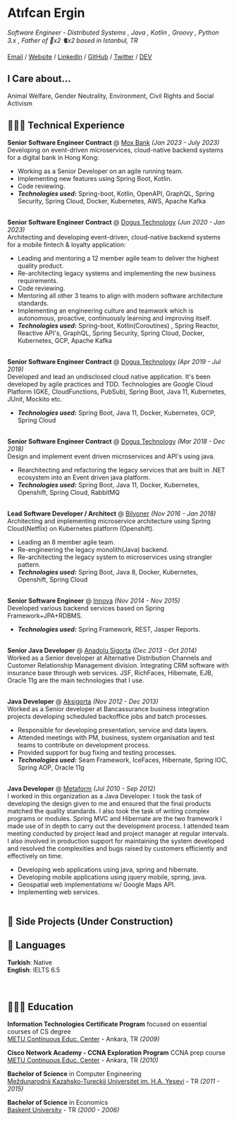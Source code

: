 # Atıfcan Ergin

_Software Engineer - Distributed Systems , Java , Kotlin , Groovy , Python 3.x , Father of 🐶x2 🐈x2 based in Istanbul, TR_ <br>

[Email](mailto:atifcanergin@gmail.com) / [Website]() / [LinkedIn](https://www.linkedin.com/in/atifcanergin/) / [GitHub](https://github.com/ozthemagician/) / [Twitter](https://twitter.com/codicelautus/) / [DEV]()

## I Care about...
Animal Welfare, Gender Neutrality, Environment, Civil Rights and Social Activism

## 👩🏼‍💻 Technical Experience

**Senior Software Engineer Contract** @ [Mox Bank](https://mox.com) _(Jan 2023 - July 2023)_ <br>
Developing on event-driven microservices, cloud-native backend systems for a digital bank in Hong Kong:
  - Working as a Senior Developer on an agile running team.
  - Implementing new features using Spring Boot, Kotlin.
  - Code reviewing.
  - **_Technologies used:_** Spring-boot, Kotlin, OpenAPI, GraphQL, Spring Security, Spring Cloud, Docker, Kubernetes, AWS, Apache Kafka
<br><br>

**Senior Software Engineer Contract** @ [Dogus Technology](https://www.linkedin.com/company/dogus-teknoloji/) _(Jun 2020 - Jan 2023)_ <br>
Architecting and developing event-driven, cloud-native backend systems for a mobile fintech & loyalty application:
  - Leading and mentoring a 12 member agile team to deliver the highest quality product.
  - Re-architecting legacy systems and implementing the new business requirements.
  - Code reviewing.
  - Mentoring all other 3 teams to align with modern software architecture standards.
  - Implementing an engineering culture and teamwork which is autonomous, proactive, continuously learning and improving itself.
  - **_Technologies used:_** Spring-boot, Kotlin(Coroutines) , Spring Reactor, Reactive API's, GraphQL, Spring Security, Spring Cloud, Docker, Kubernetes, GCP, Apache Kafka
<br><br>

**Senior Software Engineer Contract** @ [Dogus Technology](https://www.linkedin.com/company/dogus-teknoloji/) _(Apr 2019 - Jul 2019)_  <br>
Developed and lead an undisclosed cloud native application. It's been developed by agile practices and TDD. Technologies are Google Cloud Platform (GKE, CloudFunctions, PubSub), Spring Boot, Java 11, Kubernetes, JUnit, Mockito etc.
  - **_Technologies used:_** Spring Boot, Java 11, Docker, Kubernetes, GCP, Spring Cloud
<br><br>

**Senior Software Engineer Contract** @ [Dogus Technology](https://www.linkedin.com/company/dogus-teknoloji/) _(Mar 2018 - Dec 2018)_  <br>
Design and implement event driven microservices and API's using java.
  - Rearchitecting and refactoring the legacy services that are built in .NET ecosystem into an Event driven java platform.
  - **_Technologies used:_** Spring Boot, Java 11, Docker, Kubernetes, Openshift, Spring Cloud, RabbitMQ
<br><br>

**Lead Software Developer / Architect** @ [Bilyoner](https://www.linkedin.com/company/bilyoner/) _(Nov 2016 - Jan 2018)_ <br>
Architecting and implementing microservice architecture using Spring Cloud(Netflix) on Kubernetes platform (Openshift).
  - Leading an 8 member agile team.
  - Re-engineering the legacy monolith(Java) backend.
  - Re-architecting the legacy system to microservices using strangler pattern.
  - **_Technologies used:_** Spring Boot, Java 8, Docker, Kubernetes, Openshift, Spring Cloud
    <br><br>

**Senior Software Engineer** @ [Innova](https://www.linkedin.com/company/innova/) _(Nov 2014 - Nov 2015)_ <br>
Developed various backend services based on Spring Framework+JPA+RDBMS.
  - **_Technologies used:_** Spring Framework, REST, Jasper Reports.
  <br><br>

**Senior Java Developer** @ [Anadolu Sigorta](https://www.linkedin.com/company/anadolusigorta/) _(Dec 2013 - Oct 2014)_ <br>
Worked as a Senior developer at Alternative Distribution Channels and Customer Relationship Management division. Integrating CRM software with insurance base through web services. JSF, RichFaces, Hibernate, EJB, Oracle 11g are the main technologies that I use.
  <br><br>
  
**Java Developer** @ [Aksigorta](https://www.linkedin.com/company/aksigorta/) _(Nov 2012 - Dec 2013)_ <br>
Worked as a Senior developer at Bancassurance business integration projects developing scheduled backoffice jobs and batch processes. 
  - Responsible for developing presentation, service and data layers. 
  - Attended meetings with PM, business, system organisation and test teams to contribute on development process. 
  - Provided support for bug fixing and testing processes.
  - **_Technologies used:_** Seam Framework, IceFaces, Hibernate, Spring IOC, Spring AOP, Oracle 11g
  <br><br>
  
**Java Developer** @ [Metaform](https://www.linkedin.com/company/metaform-bilisim-ltd/) _(Jul 2010 - Sep 2012)_ <br>
I worked in this organization as a Java Developer. I took the task of developing the design given to me and ensured that the final products matched the quality standards. I also took the task of writing complex programs or modules. Spring MVC and Hibernate are the two framework I made use of in depth to carry out the development process. I attended team meeting conducted by project lead and project manager at regular intervals. I also involved in production support for maintaining the system developed and resolved the complexities and bugs raised by customers efficiently and effectively on time.

  - Developing web applications using java, spring and hibernate. 
  - Developing mobile applications using jquery mobile, spring, java.
  - Geospatial web implementations w/ Google Maps API.
  - Implementing web services.
  <br><br>

## 📌 Side Projects (Under Construction)


## 💬 Languages

**Turkish**: Native <br>
**English**: IELTS 6.5 <br>
<br><br>

## 👩🏼‍🎓 Education

**Information Technologies Certificate Program** focused on essential courses of CS degree<br>
[METU Continuous Educ. Center](https://idea.metu.edu.tr/?lang=en) - Ankara, TR _(2009)_ <br>

**Cisco Network Academy - CCNA Exploration Program** CCNA prep course<br>
[METU Continuous Educ. Center](https://sem.metu.edu.tr/) - Ankara, TR _(2010)_ <br>

**Bachelor of Science** in Computer Engineering<br>
[Meždunarodnij Kazahsko-Tureckij Universitet im. H.A. Yesevi](https://www.ayu.edu.tr) - TR _(2011 - 2015)_

**Bachelor of Science** in Economics<br>
[Baskent University](https://www.baskent.edu.tr) - TR _(2000 - 2006)_
